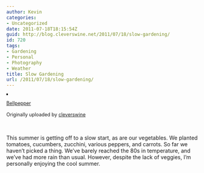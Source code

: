 ```yaml
---
author: Kevin
categories:
- Uncategorized
date: 2011-07-18T18:15:54Z
guid: http://blog.cleverswine.net/2011/07/18/slow-gardening/
id: 720
tags:
- Gardening
- Personal
- Photography
- Weather
title: Slow Gardening
url: /2011/07/18/slow-gardening/
---
```


[<img src="https://i0.wp.com/farm7.static.flickr.com/6141/5943862099_ab977a0817_m.jpg?w=840" alt="" style="border: solid 2px #000000;" data-recalc-dims="1" />](http://www.flickr.com/photos/cleverswine/5943862099/ "photo sharing")
  

  
<span style="font-size: 0.9em; margin-top: 0px;"><a href="http://www.flickr.com/photos/cleverswine/5943862099/">Bellpepper</a><br /> <br /> Originally uploaded by <a href="http://www.flickr.com/photos/cleverswine/">cleverswine</a><br /> </span>
  
<br clear="all" />

This summer is getting off to a slow start, as are our vegetables. We planted tomatoes, cucumbers, zucchini, various peppers, and carrots. So far we haven&#8217;t picked a thing. We&#8217;ve barely reached the 80s in temperature, and we&#8217;ve had more rain than usual. However, despite the lack of veggies, I&#8217;m personally enjoying the cool summer.